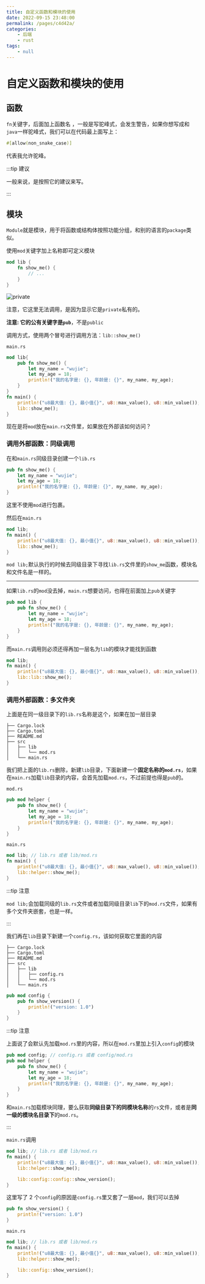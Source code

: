 ```yaml
---
title: 自定义函数和模块的使用
date: 2022-09-15 23:48:00
permalink: /pages/c4d42a/
categories:
    - 后端
    - rust
tags:
    - null
---
```


# 自定义函数和模块的使用

## 函数

`fn`关键字，后面加上函数名 ，一般是写驼峰式，会发生警告，如果你想写成和`java`一样驼峰式，我们可以在代码最上面写上：

```rust
#[allow(non_snake_case)]
```

代表我允许驼峰。

:::tip 建议

一般来说，是按照它的建议来写。

:::

## 模块

`Module`就是模块，用于将函数或结构体按照功能分组，和别的语言的`package`类似。

使用`mod`关键字加上名称即可定义模块

```rust
mod lib {
    fn show_me() {
        // ...
    }
}
```

![private](https://virusoss.oss-cn-shanghai.aliyuncs.com/images/20220901230302.png)

注意，它这里无法调用，是因为显示它是`private`私有的。

**注意: 它的公有关键字是`pub`**，不是`public`

调用方式，使用两个冒号进行调用方法：`lib::show_me()`

`main.rs`

```rust
mod lib{
    pub fn show_me() {
        let my_name = "wujie";
        let my_age = 18;
        println!("我的名字是: {}, 年龄是: {}", my_name, my_age);
    }
}
fn main() {
    println!("u8最大值: {}, 最小值{}", u8::max_value(), u8::min_value());
    lib::show_me();
}

```

现在是将`mod`放在`main.rs`文件里，如果放在外部该如何访问？

### 调用外部函数：同级调用

在和`main.rs`同级目录创建一个`lib.rs`

```rust
pub fn show_me() {
	let my_name = "wujie";
	let my_age = 18;
	println!("我的名字是: {}, 年龄是: {}", my_name, my_age);
}

```

这里不使用`mod`进行包裹。

然后在`main.rs`

```rust
mod lib;
fn main() {
    println!("u8最大值: {}, 最小值{}", u8::max_value(), u8::min_value());
    lib::show_me();
}

```

`mod lib;`默认执行的时候去同级目录下寻找`lib.rs`文件里的`show_me`函数，模块名和文件名是一样的。

---

如果`lib.rs`的`mod`没去掉，`main.rs`想要访问，也得在前面加上`pub`关键字

```rust
pub mod lib {
	pub fn show_me() {
		let my_name = "wujie";
		let my_age = 18;
		println!("我的名字是: {}, 年龄是: {}", my_name, my_age);
	}
}

```

而`main.rs`调用则必须还得再加一层名为`lib`的模块才能找到函数

```rust
mod lib;
fn main() {
    println!("u8最大值: {}, 最小值{}", u8::max_value(), u8::min_value());
    lib::lib::show_me();
}

```

### 调用外部函数：多文件夹

上面是在同一级目录下的`lib.rs`名称是这个，如果在加一层目录

```
├── Cargo.lock
├── Cargo.toml
├── README.md
├── src
│   ├── lib
│   │   └── mod.rs
│   └── main.rs
```

我们把上面的`lib.rs`删除，新建`lib`目录，下面新建一个**固定名称的`mod.rs`**，如果在`main.rs`加载`lib`目录的内容，会首先加载`mod.rs`，不过前提也得是`pub`的。

`mod.rs`

```rust
pub mod helper {
	pub fn show_me() {
		let my_name = "wujie";
		let my_age = 18;
		println!("我的名字是: {}, 年龄是: {}", my_name, my_age);
	}
}

```

`main.rs`

```rust
mod lib; // lib.rs 或者 lib/mod.rs
fn main() {
    println!("u8最大值: {}, 最小值{}", u8::max_value(), u8::min_value());
    lib::helper::show_me();
}

```

:::tip 注意

`mod lib;`会加载同级的`lib.rs`文件或者加载同级目录`lib`下的`mod.rs`文件，如果有多个文件夹嵌套，也是一样。

:::

我们再在`lib`目录下新建一个`config.rs`，该如何获取它里面的内容

```
├── Cargo.lock
├── Cargo.toml
├── README.md
├── src
│   ├── lib
│   │   ├── config.rs
│   │   └── mod.rs
│   └── main.rs
```

```rust
pub mod config {
	pub fn show_version() {
		println!("version: 1.0")
	}
}

```

:::tip 注意

上面说了会默认先加载`mod.rs`里的内容，所以在`mod.rs`里加上引入`config`的模块

```rust
pub mod config; // config.rs 或者 config/mod.rs
pub mod helper {
	pub fn show_me() {
		let my_name = "wujie";
		let my_age = 18;
		println!("我的名字是: {}, 年龄是: {}", my_name, my_age);
	}
}

```

和`main.rs`加载模块同理，要么获取**同级目录下的同模块名称**的`rs`文件，或者是**同一级的模块名目录下**的`mod.rs`。

:::

`main.rs`调用

```rust
mod lib; // lib.rs 或者 lib/mod.rs
fn main() {
    println!("u8最大值: {}, 最小值{}", u8::max_value(), u8::min_value());
    lib::helper::show_me();

    lib::config::config::show_version();
}

```

这里写了 2 个`config`的原因是`config.rs`里又套了一层`mod`，我们可以去掉

```rust
pub fn show_version() {
    println!("version: 1.0")
}
```

`main.rs`

```rust
mod lib; // lib.rs 或者 lib/mod.rs
fn main() {
    println!("u8最大值: {}, 最小值{}", u8::max_value(), u8::min_value());
    lib::helper::show_me();

    lib::config::show_version();
}

```
